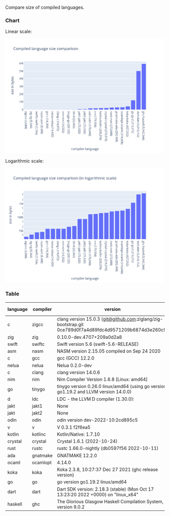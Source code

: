 Compare size of compiled languages.

### Chart

Linear scale:

![](./assets/chart.png)

Logarithmic scale:

![](./assets/chart_log.png)

### Table

| language | compiler | version | size (in bytes) |
| -------- | -------- | ---------- | --------------- |
|c|zigcc|clang version 15.0.3 (git@github.com:ziglang/zig-bootstrap.git 0ce789d0f7a4d89fdc4d9571209b6874d3e260c9)|3,688|
|zig|zig|0.10.0-dev.4707+209a0d2a8|5,344|
|swift|swiftc|Swift version 5.6 (swift-5.6-RELEASE)|7,784|
|asm|nasm|NASM version 2.15.05 compiled on Sep 24 2020|8,488|
|c|gcc|gcc (GCC) 12.2.0|14,384|
|nelua|nelua|Nelua 0.2.0-dev|14,400|
|c|clang|clang version 14.0.6|14,472|
|nim|nim|Nim Compiler Version 1.6.8 [Linux: amd64]|14,552|
|go|tinygo|tinygo version 0.26.0 linux/amd64 (using go version go1.19.2 and LLVM version 14.0.0)|20,120|
|d|ldc|LDC - the LLVM D compiler (1.30.0):|22,960|
|jakt|jakt1|None|75,920|
|jakt|jakt2|None|75,920|
|odin|odin|odin version dev-2022-10:2cd895c5|170,440|
|v|v|V 0.3.1 f2f6ea5|179,504|
|kotlin|kotlinc|Kotlin/Native: 1.7.10|208,376|
|crystal|crystal|Crystal 1.6.1 (2022-10-24)|216,016|
|rust|rustc|rustc 1.66.0-nightly (db0597f56 2022-10-11)|272,688|
|ada|gnatmake|GNATMAKE 12.2.0|292,408|
|ocaml|ocamlopt|4.14.0|318,608|
|koka|koka|Koka 2.3.8, 10:27:37 Dec 27 2021 (ghc release version)|427,552|
|go|go|go version go1.19.2 linux/amd64|1,213,272|
|dart|dart|Dart SDK version: 2.18.3 (stable) (Mon Oct 17 13:23:20 2022 +0000) on "linux_x64"|5,010,152|
|haskell|ghc|The Glorious Glasgow Haskell Compilation System, version 9.0.2|5,942,344|